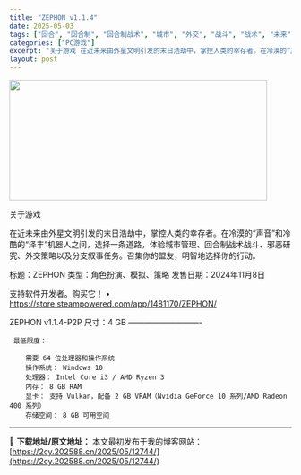 ```yaml
---
title: "ZEPHON v1.1.4"
date: 2025-05-03
tags: ["回合", "回合制", "回合制战术", "城市", "外交", "战斗", "战术", "未来", "末日", "机器人"]
categories: ["PC游戏"]
excerpt: "关于游戏 在近未来由外星文明引发的末日浩劫中，掌控人类的幸存者。在冷漠的“声音”和冷酷的“泽丰”机器人之间，选择一条道路，体验城市管理、回合制战术战斗、邪恶研究、外交策略以及分支叙事任务。召集你的盟友，明智地选择你的行动。 标题：ZEPHON 类型：角色扮演、模拟、策略 发售日期：2024年11月8&hellip;"
layout: post
---
```


<img class="aligncenter size-full wp-image-12751" src="https://2cy.202588.cn/wp-content/uploads/2025/05/2025050304080780.webp" alt="" width="460" height="215" />

关于游戏

在近未来由外星文明引发的末日浩劫中，掌控人类的幸存者。在冷漠的“声音”和冷酷的“泽丰”机器人之间，选择一条道路，体验城市管理、回合制战术战斗、邪恶研究、外交策略以及分支叙事任务。召集你的盟友，明智地选择你的行动。

标题：ZEPHON
类型：角色扮演、模拟、策略
发售日期：2024年11月8日

支持软件开发者。购买它！
• https://store.steampowered.com/app/1481170/ZEPHON/

ZEPHON v1.1.4-P2P
尺寸：4 GB
—————————- 

     最低限度：

        需要 64 位处理器和操作系统
        操作系统： Windows 10
        处理器： Intel Core i3 / AMD Ryzen 3
        内存： 8 GB RAM
        显卡： 支持 Vulkan，配备 2 GB VRAM（Nvidia GeForce 10 系列/AMD Radeon 400 系列）
        存储空间： 8 GB 可用空间


---
📖 **下载地址/原文地址：** 本文最初发布于我的博客网站：[https://2cy.202588.cn/2025/05/12744/](https://2cy.202588.cn/2025/05/12744/)
